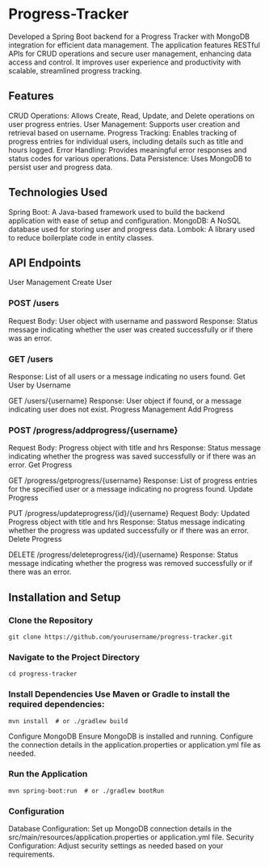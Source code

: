 # Progress-Tracker
Developed a Spring Boot backend for a Progress Tracker with MongoDB integration for efficient data management. The application features RESTful APIs for CRUD operations and secure user management, enhancing data access and control. It improves user experience and productivity with scalable, streamlined progress tracking.


## Features
CRUD Operations: Allows Create, Read, Update, and Delete operations on user progress entries.
User Management: Supports user creation and retrieval based on username.
Progress Tracking: Enables tracking of progress entries for individual users, including details such as title and hours logged.
Error Handling: Provides meaningful error responses and status codes for various operations.
Data Persistence: Uses MongoDB to persist user and progress data.

## Technologies Used

Spring Boot: A Java-based framework used to build the backend application with ease of setup and configuration.
MongoDB: A NoSQL database used for storing user and progress data.
Lombok: A library used to reduce boilerplate code in entity classes.


## API Endpoints
User Management
Create User

### POST /users

Request Body: User object with username and password
Response: Status message indicating whether the user was created successfully or if there was an error.


### GET /users
Response: List of all users or a message indicating no users found.
Get User by Username

GET /users/{username}
Response: User object if found, or a message indicating user does not exist.
Progress Management
Add Progress

### POST /progress/addprogress/{username}
Request Body: Progress object with title and hrs
Response: Status message indicating whether the progress was saved successfully or if there was an error.
Get Progress

GET /progress/getprogress/{username}
Response: List of progress entries for the specified user or a message indicating no progress found.
Update Progress

PUT /progress/updateprogress/{id}/{username}
Request Body: Updated Progress object with title and hrs
Response: Status message indicating whether the progress was updated successfully or if there was an error.
Delete Progress

DELETE /progress/deleteprogress/{id}/{username}
Response: Status message indicating whether the progress was removed successfully or if there was an error.


## Installation and Setup
 
 ### Clone the Repository

```
git clone https://github.com/yourusername/progress-tracker.git

```

### Navigate to the Project Directory

```
cd progress-tracker

```

### Install Dependencies Use Maven or Gradle to install the required dependencies:

```
mvn install  # or ./gradlew build

```

Configure MongoDB Ensure MongoDB is installed and running. Configure the connection details in the application.properties or application.yml file as needed.

### Run the Application


```mvn spring-boot:run  # or ./gradlew bootRun```

### Configuration
Database Configuration: Set up MongoDB connection details in the src/main/resources/application.properties or application.yml file.
Security Configuration: Adjust security settings as needed based on your requirements.
